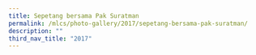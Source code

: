 ```yaml
---
title: Sepetang bersama Pak Suratman
permalink: /mlcs/photo-gallery/2017/sepetang-bersama-pak-suratman/
description: ""
third_nav_title: "2017"
---
```


